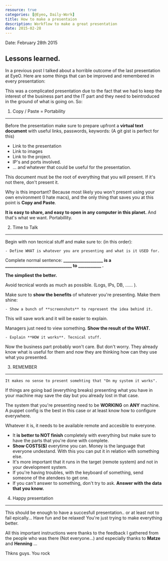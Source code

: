 ```yaml
---
resource: true
categories: [@Eyeo, Daily-Work]
title: How to make a presentaion
description: Workflow to make a great presentation
date: 2015-02-28
---
```


Date: February 28th 2015

Lessons learned. 
-----------

In a previous post I talked about a horrible outcome of the last presentation at EyeO. Here are some things that can be improved and remembered in every presentation:

This was a complicated presentation due to the fact that we had to keep the interest of the business part and the IT part and they need to beintroduced in the ground of what is going on. So:

1. Copy / Paste = Portability
---

Before the presentation make sure to prepare upfront a **virtual text document** with useful links, passwords, keywords: (A git gist is perfect for this)

  - Link to the presentation
  - Link to images
  - Link to the project.
  - IP's and ports involved.
  - ... and whatever that could be useful for the presentation.

This document must be the root of everything that you will present. If it's not there, don't present it.

Why is this important? Because most likely you won't present using your own environment (I hate macs), and the only thing that saves you at this
point is **Copy and Paste**.

**It is easy to share, and easy to open in any computer in this planet.** And that's what we want. Portabillity. 

2. Time to Talk
------------

Begin with non tecnical stuff and make sure to: (in this order):

    - Define WHAT is whatever you are presenting and what is it USED for.

Complete normal sentence:
 **___________________ is a ________________________________ to ___________ .**


**The simpliest the better.**

Avoid tecnical words as much as possible. (Logs, IPs, DB, ...... ). 
      
Make sure to **show the benefits** of whatever you're presenting. Make them shine:

    - Show a bunch of **screenshots** to represent the idea behind it.
    
This will save work and it will be easier to explain.

Managers just need to view something. **Show the result of the WHAT.**

    - Explain **HOW it works**. Tecnical stuff. 

Now the business part probably won't care. But don't worry. They already know what is useful for them and now they are thinking how can they use what you presented.

3. REMEMBER
--------

    It makes no sense to present somehting that "On my system it works".

If things are going bad (everything breaks) presenting what you have in your machine may save the day but you already lost in that case.
  
The system that you're presenting need to be **WORKING** on **ANY** machine. A puppet config is the best in this case or at least know how to configure everywhere.

Whatever it is, it needs to be available remote and accesible to everyone.

* It **is better to NOT finish** completely with everything but make sure to have the parts that you're done with complete.
* **Show COSTS($)** everytime you can. Money is the language that everyone undestand. With this you can put it in relation with something else.
* It's more important that it runs in the target (remote system) and not in your development system.
* If you're having troubles, with the keyboard of something, send someone of the atendees to get one.
* If you can't answer to something, don't try to ask. **Answer with the data that you know.**

4. Happy presentation
---

This should be enough to have a succesfull presentation.. or at least not to fail epically... Have fun and be relaxed! You're just trying to make everything better.
  

All this important instructions were thanks to the feedback I gathered from the people who was there (Not everyone...) and especially thanks to **Matze** and **Henning** ... 

Thkns guys. You rock